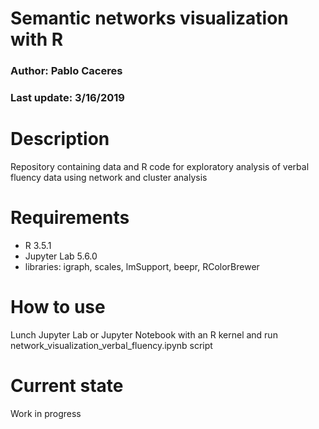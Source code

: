 # Semantic networks visualization with R 
### Author: Pablo Caceres
### Last update: 3/16/2019

# Description
Repository containing data and R code for exploratory analysis of verbal fluency data using network and cluster analysis

# Requirements
- R 3.5.1 
- Jupyter Lab 5.6.0 
- libraries: igraph, scales, lmSupport, beepr, RColorBrewer

# How to use
Lunch Jupyter Lab or Jupyter Notebook with an R kernel and run network_visualization_verbal_fluency.ipynb script

# Current state
Work in progress  

